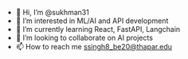 - 👋 Hi, I’m @sukhman31
- 👀 I’m interested in ML/AI and API development
- 🌱 I’m currently learning React, FastAPI, Langchain
- 💞️ I’m looking to collaborate on AI projects
- 📫 How to reach me ssingh8_be20@thapar.edu

<!---
sukhman31/sukhman31 is a ✨ special ✨ repository because its `README.md` (this file) appears on your GitHub profile.
You can click the Preview link to take a look at your changes.
--->
